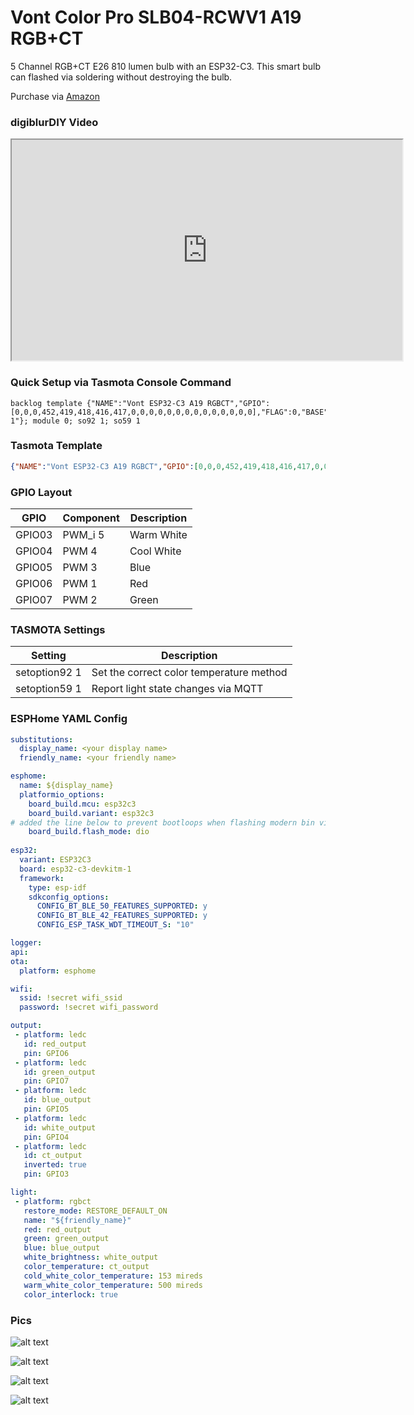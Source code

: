 # Vont Color Pro SLB04-RCWV1 A19 RGB+CT

5 Channel RGB+CT E26 810 lumen bulb with an ESP32-C3.  This smart bulb can flashed via soldering without destroying the bulb.

Purchase via [Amazon](https://amzn.to/3Eq4WH8)  

### digiblurDIY Video
<iframe allowfullscreen height="353" src="https://www.youtube.com/embed/92F7DqQrZWg" width="625" youtube-src-=""></iframe>  

### Quick Setup via Tasmota Console Command
```
backlog template {"NAME":"Vont ESP32-C3 A19 RGBCT","GPIO":[0,0,0,452,419,418,416,417,0,0,0,0,0,0,0,0,0,0,0,0,0,0],"FLAG":0,"BASE":1,"CMND":"so92 1"}; module 0; so92 1; so59 1
```

### Tasmota Template
```json
{"NAME":"Vont ESP32-C3 A19 RGBCT","GPIO":[0,0,0,452,419,418,416,417,0,0,0,0,0,0,0,0,0,0,0,0,0,0],"FLAG":0,"BASE":1,"CMND":"so92 1"}
```

### GPIO Layout

| GPIO |    Component | Description |
|------ |-------------|-------------|         
|GPIO03 | PWM_i 5 | Warm White
|GPIO04	| PWM 4   | Cool White
|GPIO05	| PWM 3   | Blue
|GPIO06	| PWM 1   | Red
|GPIO07	| PWM 2   | Green

### TASMOTA Settings

| Setting | Description
|---------------|-------------
| setoption92 1 | Set the correct color temperature method
| setoption59 1  | Report light state changes via MQTT

### ESPHome YAML Config

```yaml
substitutions:
  display_name: <your display name>
  friendly_name: <your friendly name>

esphome:
  name: ${display_name}
  platformio_options:
    board_build.mcu: esp32c3
    board_build.variant: esp32c3  
# added the line below to prevent bootloops when flashing modern bin via serial
    board_build.flash_mode: dio    
    
esp32:
  variant: ESP32C3
  board: esp32-c3-devkitm-1
  framework:
    type: esp-idf
    sdkconfig_options:
      CONFIG_BT_BLE_50_FEATURES_SUPPORTED: y
      CONFIG_BT_BLE_42_FEATURES_SUPPORTED: y
      CONFIG_ESP_TASK_WDT_TIMEOUT_S: "10"

logger:
api:
ota:
  platform: esphome

wifi:
  ssid: !secret wifi_ssid
  password: !secret wifi_password

output:
 - platform: ledc
   id: red_output
   pin: GPIO6
 - platform: ledc
   id: green_output
   pin: GPIO7
 - platform: ledc
   id: blue_output
   pin: GPIO5
 - platform: ledc
   id: white_output
   pin: GPIO4
 - platform: ledc
   id: ct_output
   inverted: true
   pin: GPIO3

light:
 - platform: rgbct
   restore_mode: RESTORE_DEFAULT_ON
   name: "${friendly_name}"
   red: red_output
   green: green_output
   blue: blue_output
   white_brightness: white_output
   color_temperature: ct_output
   cold_white_color_temperature: 153 mireds
   warm_white_color_temperature: 500 mireds
   color_interlock: true
```

### Pics

![alt text](/img/devices/vontcolorpro_1.webp "Vont Color Pro Bulb #1")

![alt text](/img/devices/vontcolorpro_2.webp "Vont Color Pro Bulb #2")

![alt text](/img/devices/vontcolorpro_3.webp "Vont Color Pro Bulb #3")

![alt text](/img/devices/vontcolorpro_4.webp "Vont Color Pro Bulb #4")

